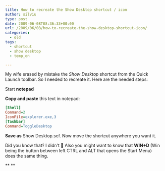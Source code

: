 ```yaml
---
title: How to recreate the Show Desktop shortcut / icon
author: silviu
type: post
date: 2009-06-08T08:36:33+00:00
url: /2009/06/08/how-to-recreate-the-show-desktop-shortcut-icon/
categories:
  - old
tags:
  - shortcut
  - show desktop
  - temp_on

---
```

My wife erased by mistake the _Show Desktop_ shortcut from the Quick Launch toolbar. So I needed to recreate it. Here are the needed steps:

Start **notepad**

**Copy and paste** this text in notepad:

```ini
[Shell]
Command=2
IconFile=explorer.exe,3
[Taskbar]
Command=ToggleDesktop
```

<span class="userInput"><strong>Save as</strong> Show Desktop.scf. Now move the shortcut anywhere you want it.</span>

<span class="userInput">Did you know that? I didn't 🙂 Also you might want to know that <strong>WIN+D</strong> (Win being the button between left CTRL and ALT that opens the Start Menu) does the same thing.<br /> </span>

**
**
